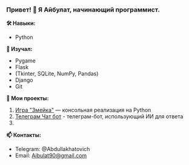 ### Привет! 👋 Я Айбулат, начинающий программист.

**🛠️ Навыки:**  
- Python

**📖 Изучал:**
- Pygame
- Flask
- (Tkinter, SQLite, NumPy, Pandas)
- Django
- Git 

**🚀 Мои проекты:**  
1.  [Игра "Змейка"](https://github.com/Baizigitov/Snake.git) — консольная реализация на Python
2.  [Телеграм Чат бот](https://github.com/Baizigitov/Chatbot.git) -  телеграм-бот, использующий ИИ для ответа
3.  

**📫 Контакты:**  
- Telegram: @Abdullakhatovich
- Email: Aibulat90@gmail.com  
